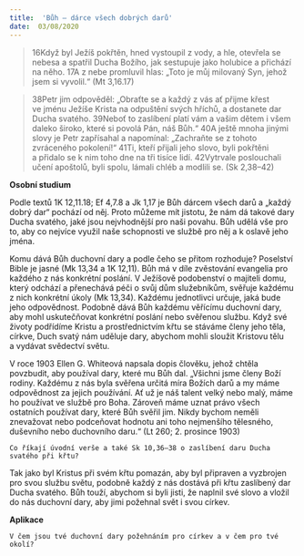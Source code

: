 ```yaml
---
title:  'Bůh – dárce všech dobrých darů'
date:  03/08/2020
---
```


> <p></p>
> 16Když byl Ježíš pokřtěn, hned vystoupil z vody, a hle, otevřela se nebesa a spatřil Ducha Božího, jak sestupuje jako holubice a přichází na něho. 17A z nebe promluvil hlas: „Toto je můj milovaný Syn, jehož jsem si vyvolil.“ (Mt 3,16.17)

> <p></p>
> 38Petr jim odpověděl: „Obraťte se a každý z vás ať přijme křest ve jménu Ježíše Krista na odpuštění svých hříchů, a dostanete dar Ducha svatého. 39Neboť to zaslíbení platí vám a vašim dětem i všem daleko široko, které si povolá Pán, náš Bůh.“ 40A ještě mnoha jinými slovy je Petr zapřísahal a napomínal: „Zachraňte se z tohoto zvráceného pokolení!“ 41Ti, kteří přijali jeho slovo, byli pokřtěni a přidalo se k nim toho dne na tři tisíce lidí. 42Vytrvale poslouchali učení apoštolů, byli spolu, lámali chléb a modlili se. (Sk 2,38–42)

**Osobní studium**

Podle textů 1K 12,11.18; Ef 4,7.8 a Jk 1,17 je Bůh dárcem všech darů a „každý dobrý dar“ pochází od něj. Proto můžeme mít jistotu, že nám dá takové dary Ducha svatého, jaké jsou nejvhodnější pro naši povahu. Bůh udělá vše pro to, aby co nejvíce využil naše schopnosti ve službě pro něj a k oslavě jeho jména.

Komu dává Bůh duchovní dary a podle čeho se přitom rozhoduje? Poselství Bible je jasné (Mk 13,34 a 1K 12,11). Bůh má v díle zvěstování evangelia pro každého z nás konkrétní poslání. V Ježíšově podobenství o majiteli domu, který odchází a přenechává péči o svůj dům služebníkům, svěřuje každému z nich konkrétní úkoly (Mk 13,34). Každému jednotlivci určuje, jaká bude jeho odpovědnost. Podobně dává Bůh každému věřícímu duchovní dary, aby mohl uskutečňovat konkrétní poslání nebo svěřenou službu. Když své životy podřídíme Kristu a prostřednictvím křtu se stáváme členy jeho těla, církve, Duch svatý nám uděluje dary, abychom mohli sloužit Kristovu tělu a vydávat svědectví světu.

V roce 1903 Ellen G. Whiteová napsala dopis člověku, jehož chtěla povzbudit, aby používal dary, které mu Bůh dal. „Všichni jsme členy Boží rodiny. Každému z nás byla svěřena určitá míra Božích darů a my máme odpovědnost za jejich používání. Ať už je náš talent velký nebo malý, máme ho používat ve službě pro Boha. Zároveň máme uznat právo všech ostatních používat dary, které Bůh svěřil jim. Nikdy bychom neměli znevažovat nebo podceňovat hodnotu ani toho nejmenšího tělesného, duševního nebo duchovního daru.“ (Lt 260; 2. prosince 1903)

`Co říkají úvodní verše a také Sk 10,36–38 o zaslíbení daru Ducha svatého při křtu?`

Tak jako byl Kristus při svém křtu pomazán, aby byl připraven a vyzbrojen pro svou službu světu, podobně každý z nás dostává při křtu zaslíbený dar Ducha svatého. Bůh touží, abychom si byli jisti, že naplnil své slovo a vložil do nás duchovní dary, aby jimi požehnal svět i svou církev.

**Aplikace**

`V čem jsou tvé duchovní dary požehnáním pro církev a v čem pro tvé okolí?`